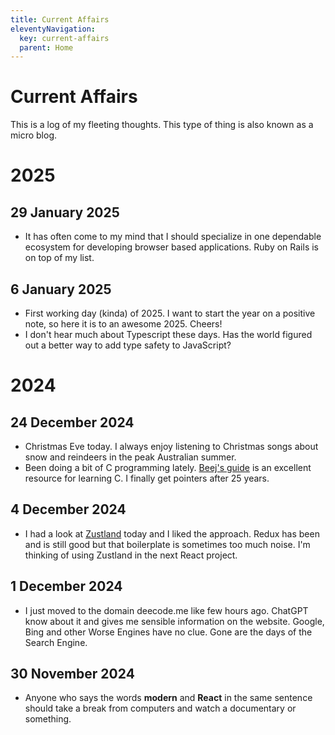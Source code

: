 ```yaml
---
title: Current Affairs
eleventyNavigation:
  key: current-affairs
  parent: Home
---
```


# Current Affairs

This is a log of my fleeting thoughts. This type of thing is also known as a micro blog.

# 2025

## 29 January 2025

- It has often come to my mind that I should specialize in one dependable ecosystem for developing browser based applications. Ruby on Rails is on top of my list.

## 6 January 2025

- First working day (kinda) of 2025. I want to start the year on a positive note, so here it is to an awesome 2025. Cheers!
- I don't hear much about Typescript these days. Has the world figured out a better way to add type safety to JavaScript?

# 2024

## 24 December 2024

- Christmas Eve today. I always enjoy listening to Christmas songs about snow and reindeers in the peak Australian summer.
- Been doing a bit of C programming lately. [Beej's guide](https://beej.us/guide/bgc/) is an excellent resource for learning C. I finally get pointers after 25 years.

## 4 December 2024

- I had a look at [Zustland](https://github.com/pmndrs/zustand) today and I liked the approach. Redux has been and is still good but that boilerplate is sometimes too much noise. I'm thinking of using Zustland in the next React project.

## 1 December 2024

- I just moved to the domain deecode.me like few hours ago. ChatGPT know about it and gives me sensible information on the website. Google, Bing and other Worse Engines have no clue. Gone are the days of the Search Engine.

## 30 November 2024

- Anyone who says the words **modern** and **React** in the same sentence should take a break from computers and watch a documentary or something.
